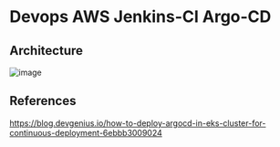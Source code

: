 # Devops AWS Jenkins-CI Argo-CD

## Architecture
![image](https://github.com/vtanh1905/devops-practise/assets/49771724/c46b47a7-c30e-45f6-859e-6faa35ff3887)

## References
https://blog.devgenius.io/how-to-deploy-argocd-in-eks-cluster-for-continuous-deployment-6ebbb3009024